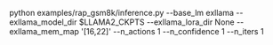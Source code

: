 python examples/rap_gsm8k/inference.py --base_lm exllama --exllama_model_dir $LLAMA2_CKPTS --exllama_lora_dir None --exllama_mem_map '[16,22]' --n_actions 1 --n_confidence 1 --n_iters 1